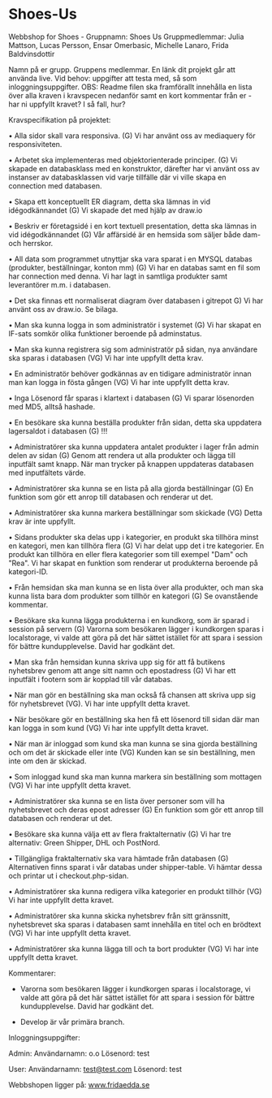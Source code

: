 # Shoes-Us
Webbshop for Shoes - 
Gruppnamn: Shoes Us
Gruppmedlemmar: Julia Mattson, Lucas Persson, Ensar Omerbasic, Michelle Lanaro, Frida Baldvinsdottir

Namn på er grupp.
Gruppens medlemmar.
En länk dit projekt går att använda live.
Vid behov: uppgifter att testa med, så som inloggningsuppgifter.
OBS: Readme filen ska framförallt innehålla en lista över alla kraven i kravspecen nedanför samt
en kort kommentar från er - har ni uppfyllt kravet? I så fall, hur?

Kravspecifikation på projektet:

• Alla sidor skall vara responsiva. (G)
Vi har använt oss av mediaquery för responsiviteten.

• Arbetet ska implementeras med objektorienterade principer. (G)
Vi skapade en databasklass med en konstruktor, därefter har vi använt oss av instanser av databasklassen vid varje tillfälle där vi ville skapa en connection med databasen. 

• Skapa ett konceptuellt ER diagram, detta ska lämnas in vid idégodkännandet (G)
Vi skapade det med hjälp av draw.io

• Beskriv er företagsidé i en kort textuell presentation, detta ska lämnas in vid
idégodkännandet (G)
Vår affärsidé är en hemsida som säljer både dam- och herrskor.

• All data som programmet utnyttjar ska vara sparat i en MYSQL databas (produkter,
beställningar, konton mm) (G)
Vi har en databas samt en fil som har connection med denna. Vi har lagt in samtliga produkter samt leverantörer m.m. i databasen.

• Det ska finnas ett normaliserat diagram över databasen i gitrepot G)
Vi har använt oss av draw.io. Se bilaga. 

• Man ska kunna logga in som administratör i systemet (G)
Vi har skapat en IF-sats somkör olika funktioner beroende på adminstatus.

• Man ska kunna registrera sig som administratör på sidan, nya användare ska sparas i
databasen (VG)
Vi har inte uppfyllt detta krav.

• En administratör behöver godkännas av en tidigare administratör innan man kan logga
in fösta gången (VG)
Vi har inte uppfyllt detta krav.

• Inga Lösenord får sparas i klartext i databasen (G)
Vi sparar lösenorden med MD5, alltså hashade.

• En besökare ska kunna beställa produkter från sidan, detta ska uppdatera lagersaldot i
databasen (G)
!!!

• Administratörer ska kunna uppdatera antalet produkter i lager från admin delen av sidan
(G)
Genom att rendera ut alla produkter och lägga till inputfält samt knapp. När man trycker på knappen uppdateras databasen med inputfältets värde.

• Administratörer ska kunna se en lista på alla gjorda beställningar (G)
En funktion som gör ett anrop till databasen och renderar ut det.

• Administratörer ska kunna markera beställningar som skickade (VG)
Detta krav är inte uppfyllt.

• Sidans produkter ska delas upp i kategorier, en produkt ska tillhöra minst en kategori,
men kan tillhöra flera (G)
Vi har delat upp det i tre kategorier. En produkt kan tillhöra en eller flera kategorier som till exempel "Dam" och "Rea". Vi har skapat en funktion som renderar ut produkterna beroende på kategori-ID.

• Från hemsidan ska man kunna se en lista över alla produkter, och man ska kunna lista
bara dom produkter som tillhör en kategori (G)
Se ovanstående kommentar.

• Besökare ska kunna lägga produkterna i en kundkorg, som är sparad i session på
servern (G)
Varorna som besökaren lägger i kundkorgen sparas i localstorage, vi valde att göra på det här sättet istället för att spara i session för bättre kundupplevelse. David har godkänt det.

• Man ska från hemsidan kunna skriva upp sig för att få butikens nyhetsbrev genom att
ange sitt namn och epostadress (G)
Vi har ett inputfält i footern som är kopplad till vår databas.

• När man gör en beställning ska man också få chansen att skriva upp sig för
nyhetsbrevet (VG).
Vi har inte uppfyllt detta kravet.

• När besökare gör en beställning ska hen få ett lösenord till sidan där man kan logga in
som kund (VG)
Vi har inte uppfyllt detta kravet.

• När man är inloggad som kund ska man kunna se sina gjorda beställning och om det är
skickade eller inte (VG)
Kunden kan se sin beställning, men inte om den är skickad.

• Som inloggad kund ska man kunna markera sin beställning som mottagen (VG)
Vi har inte uppfyllt detta kravet.

• Administratörer ska kunna se en lista över personer som vill ha nyhetsbrevet och deras
epost adresser (G)
En funktion som gör ett anrop till databasen och renderar ut det.

• Besökare ska kunna välja ett av flera fraktalternativ (G)
Vi har tre alternativ: Green Shipper, DHL och PostNord. 

• Tillgängliga fraktalternativ ska vara hämtade från databasen (G)
Alternativen finns sparat i vår databas under shipper-table. Vi hämtar dessa och printar ut i checkout.php-sidan.

• Administratörer ska kunna redigera vilka kategorier en produkt tillhör (VG)
Vi har inte uppfyllt detta kravet.

• Administratörer ska kunna skicka nyhetsbrev från sitt gränssnitt, nyhetsbrevet ska
sparas i databasen samt innehålla en titel och en brödtext (VG)
Vi har inte uppfyllt detta kravet.

• Administratörer ska kunna lägga till och ta bort produkter (VG)
Vi har inte uppfyllt detta kravet.



Kommentarer:
* Varorna som besökaren lägger i kundkorgen sparas i localstorage, vi valde att göra på det här sättet istället för att spara i session för bättre kundupplevelse. David har godkänt det.

* Develop är vår primära branch.

Inloggningsuppgifter:

Admin:
Användarnamn: o.o
Lösenord: test

User:
Användarnamn: test@test.com
Lösenord: test

Webbshopen ligger på: www.fridaedda.se
